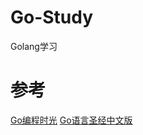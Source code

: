 # Go-Study

Golang学习

# 参考

[Go编程时光](https://golang.iswbm.com/c01/c01_12.html)
[Go语言圣经中文版](https://books.studygolang.com/gopl-zh/)